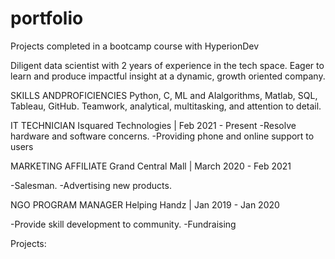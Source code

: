 # portfolio
Projects completed in a bootcamp course with HyperionDev

Diligent data scientist with 2 years of experience in the tech space. Eager to learn and produce impactful insight at a dynamic, growth oriented company.

SKILLS ANDPROFICIENCIES
Python, C, ML and AIalgorithms, Matlab, SQL, Tableau, GitHub.
Teamwork, analytical, multitasking, and attention to detail.

IT TECHNICIAN
Isquared Technologies | Feb 2021 - Present
-Resolve hardware and software concerns.
-Providing phone and online support to users

MARKETING AFFILIATE
Grand Central Mall |
March 2020 - Feb 2021

-Salesman.
-Advertising new products.

NGO PROGRAM MANAGER
Helping Handz | Jan 2019 - Jan 2020

-Provide skill development to community.
-Fundraising


Projects:

